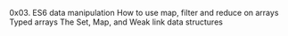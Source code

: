 0x03. ES6 data manipulation
How to use map, filter and reduce on arrays
Typed arrays
The Set, Map, and Weak link data structures
